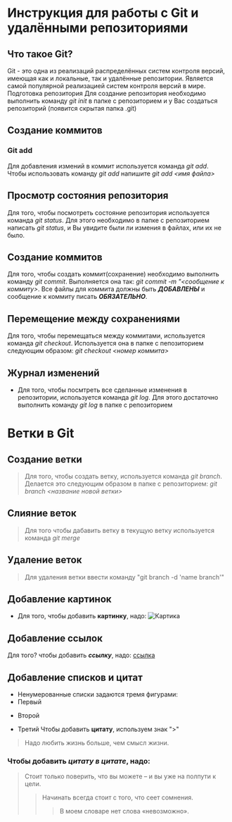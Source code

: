 # Инструкция для работы с Git и удалёнными репозиториями

## Что такое Git?
Git - это одна из реализаций распределённых систем контроля версий, имеющая как и локальные, так и удалённые репозитории. Является самой популярной реализацией систем контроля версий в мире.
Подготовка репозитория
Для создание репозитория необходимо выполнить команду *git init*  в папке с репозиторием и у Вас создаться репозиторий (появится скрытая папка .git)

## Создание коммитов

### Git add
Для добавления измений в коммит используется команда *git add*. Чтобы использовать команду *git add* напишите *git add <имя файла>*

## Просмотр состояния репозитория
Для того, чтобы посмотреть состояние репозитория используется команда *git status*. Для этого необходимо в папке с репозиторием написать *git status*, и Вы увидите были ли измения в файлах, или их не было.

## Создание коммитов
Для того, чтобы создать коммит(сохранение) необходимо выполнить команду *git commit*. Выполняется она так: *git commit -m "<сообщение к коммиту>*. Все файлы для коммита должны быть ***ДОБАВЛЕНЫ*** и сообщение к коммиту писать ***ОБЯЗАТЕЛЬНО***.

## Перемещение между сохранениями
Для того, чтобы перемещаться между коммитами, используется команда *git checkout*. Используется она в папке с пепозиторием следующим образом: *git checkout <номер коммита>*

## Журнал изменений
* Для того, чтобы посмтреть все сделанные изменения в репозитории, используется команда *git log*. Для этого достаточно выполнить команду *git log* в папке с репозиторием

# Ветки в Git

## Создание ветки

>Для того, чтобы создать ветку, используется команда *git branch*. Делается это следующим образом в папке с репозиторием: *git branch <название новой ветки>*

## Слияние веток

>Для того чтобы дабавить ветку в текущую ветку используется команда *git merge <name branch>*

## Удаление веток
>Для удаления ветки ввести команду "git branch -d 'name branch'"


## Добавление картинок
* Для того, чтобы добавить **картинку**, надо:
![Картика](https://drasler.ru/wp-content/uploads/2019/06/%D0%9A%D0%B0%D1%80%D1%82%D0%B8%D0%BD%D0%BA%D0%B8-%D0%B1%D0%B5%D0%B7%D0%B7%D1%83%D0%B1%D0%B8%D0%BA%D0%B0-%D1%81%D0%BA%D0%B0%D1%87%D0%B0%D1%82%D1%8C-%D0%BA%D1%80%D0%B0%D1%81%D0%B8%D0%B2%D1%8B%D0%B5-%D1%84%D0%BE%D1%82%D0%BE021.jpg)

## Добавление ссылок
Для того? чтобы добавить ***ссылку***, надо:
[ссылка](https://www.google.com/search?q=%D0%BA%D0%B0%D1%80%D1%82%D0%B8%D0%BD%D0%BA%D0%B8+%D0%B1%D0%B5%D0%B7%D0%B7%D1%83%D0%B1%D0%B8%D0%BA%D0%B0&oq=&aqs=chrome.0.35i39i362l4j69i59i450l4.4016602j0j15&sourceid=chrome&ie=UTF-8#imgrc=7k49dWpjv28HNM)
## Добавление списков и цитат
* Ненумерованные списки задаются тремя фигурами:
* Первый
+ Второй
- Третий
Чтобы добавить **цитату**, используем знак ">"
> Надо любить жизнь больше, чем смысл жизни.
### Чтобы добавить *цитату в цитате*, надо:
> Стоит только поверить, что вы можете – и вы уже на полпути к цели.
>> Начинать всегда стоит с того, что сеет сомнения.
>>> В моем словаре нет слова «невозможно».